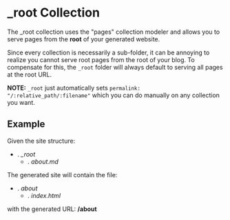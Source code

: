 

# \_root Collection


The \_root collection uses the "pages" collection modeler and allows you to serve pages from the **root** of your generated website.

Since every collection is necessarily a sub-folder, it can be annoying to realize you cannot serve root pages from the root of your blog. To compensate for this, the `_root` folder will always default to serving all pages at the root URL.

**NOTE:**
`_root` just automatically sets `permalink: "/:relative_path/:filename"` which you can do manually on any collection you want.


## Example

Given the site structure: 

<ul class="folder-tree">
  <li class="endpoint">
    <span class="ui-silk inline ui-silk-folder">.</span> <em>_root</em>
    <ul>
      <li><span class="ui-silk inline ui-silk-page-white-text">.</span> <em>about.md</em></li>
    </ul>
  </li>
</ul>


The generated site will contain the file:

<ul class="folder-tree">
  <li class="endpoint">
    <span class="ui-silk inline ui-silk-folder">.</span> <em>about</em>
    <ul>
      <li><span class="ui-silk inline ui-silk-page-white-text">.</span> <em>index.html</em></li>
    </ul>
  </li>
</ul>


with the generated URL: **/about**
